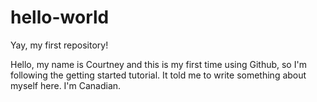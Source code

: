 # hello-world
Yay, my first repository!

Hello, my name is Courtney and this is my first time using Github,
so I'm following the getting started tutorial. It told me to write
something about myself here. I'm Canadian.
